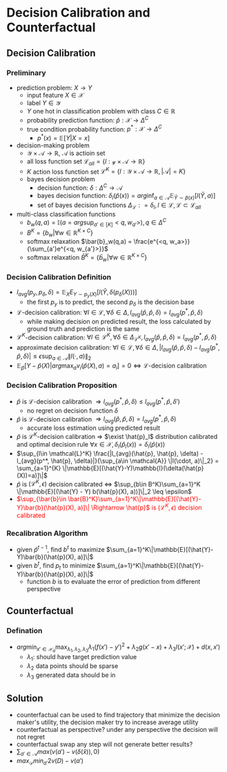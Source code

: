 # Decision Calibration and Counterfactual

## Decision Calibration

### Preliminary
 - prediction problem: $X \rightarrow Y$
   - input feature $X \in \mathcal{X}$
   - label $Y \in \mathcal{Y}$
   - $Y$ one hot in classification problem with class $C \in \mathbb{R}$
   - probability prediction function: $\hat{p}: \mathcal{X} \rightarrow \Delta^C$
   - true condition probability function: $p^* : \mathcal{X} \rightarrow \Delta^C$
     - $p^*(x) = \mathbb{E}[Y|X=x]$
 - decision-making problem 
   - $\mathcal{Y} \times \mathcal{A} \rightarrow \mathbb{R}$, $\mathcal{A}$ is actioin set
   - all loss function set $\mathcal{L}_{all} = \{l: \mathcal{y} \times \mathcal{A} \rightarrow \mathbb{R}\}$
   - $K$ action loss function set $\mathcal{L}^K = \{l: \mathcal{Y} \times \mathcal{A} \rightarrow \mathbb{R}, |\mathcal{A}| = K\}$
   - bayes decision problem
     - decision function: $\delta: \Delta^C \rightarrow \mathcal{A}$
     - bayes decision function: $\delta_l(\hat{p}(x)) = arg \inf_{a\in \mathcal{A}} \mathbb{E}_{\hat{Y} \sim \hat{p}(x)}[l(\hat{Y}, a)]$
     - set of bayes decision functions $\Delta_\mathcal{L}: ={\delta_l, l\in \mathcal{L}}, \mathcal{L} \subset \mathcal{L}_{all}$
 - multi-class classification functions
   - $b_w(q, a) = \mathbb{I}(a=arg\sup_{a'\in [K]}<q, w_{a'}>), q\in \Delta^C$
   - $B^K = \{b_w | \forall w \in \mathbb{R}^{K\times C}\}$
   - softmax relaxation $\bar{b}_w(q,a) = \frac{e^{<q, w_a>}}{\sum_{a'}e^{<q, w_{a'}>}}$
   - softmax relaxation $\bar{B}^K = \{\bar{b}_w | \forall w \in \mathbb{R}^{K\times C}\}$

### Decision Calibration Definition
 - $l_{avg}(p_y, p_\delta, \delta) = \mathbb{E}_X\mathbb{}E_{Y \sim p_y(X)}[l(\hat{Y}, \delta(p_\delta(X)))]$
   - the first $p_y$ is to predict, the second $p_\delta$ is the decision base
 - $\mathcal{L}$-decision calibration: $\forall l \in \mathcal{L}, \forall \delta \in \Delta, l_{avg}(\hat{p}, \hat{p}, \delta) = l_{avg}(p^*, \hat{p}, \delta)$
   - while making decision on predicted result, the loss calculated by ground truth and prediction is the same
 - $\mathcal{L}^{K}$-decision calibration: $\forall l \in \mathcal{L}^K, \forall \delta \in \Delta_{\mathcal{L}^K}, l_{avg}(\hat{p}, \hat{p}, \delta) = l_{avg}(p^*, \hat{p}, \delta)$
 - approximate decision calibration: $\forall l \in \mathcal{L}, \forall \delta \in \Delta, |l_{avg}(\hat{p}, \hat{p}, \delta) - l_{avg}(p^*, \hat{p}, \delta)| \leq \epsilon \sup_{a\in \mathcal{A}} \|l(\cdot, a)\|_2$
 - $\mathbb{E}_{\hat{p}}[Y-\hat{p}(X) | arg\max_a v_i(\hat{p}(X),a) = a_i] = 0 \Leftrightarrow \mathcal{L}$-decision calibration


### Decision Calibration Proposition
 - $\hat{p}$ is $\mathcal{L}$-decision calibration $\Rightarrow l_{avg}(p^*, \hat{p}, \delta) \leq l_{avg}(p^*, \hat{p}, \delta')$ 
   - no regret on decision function $\delta$
 -  $\hat{p}$ is $\mathcal{L}$-decision calibration $\Rightarrow l_{avg}(\hat{p}, \hat{p}, \delta) = l_{avg}(p^*, \hat{p}, \delta)$
    -  accurate loss estimation using predicted result
 -  $\hat{p}$ is $\mathcal{L}^K$-decision calibration $\Rightarrow$ $\exist \hat{p}_l$ distribution calibrated and optimal decision rule $\forall x \in \mathcal{X}, \delta_l(\hat{p}_l(x)) = \delta_l(\hat{p}(x))$
 - $\sup_{l\in \mathcal{L}^K} \frac{|l_{avg}(\hat{p}, \hat{p}, \delta) - l_{avg}(p^*, \hat{p}, \delta)|}{\sup_{a\in \mathcal{A}} \|l(\cdot, a)\|_2} = \sum_{a=1}^{K} \|\mathbb{E}[(\hat{Y}-Y)\mathbb{I}(\delta(\hat{p}(X))=a)]\|$
 - $\hat{p}$ is $(\mathcal{L}^K, \epsilon)$ decision calibrated $\Leftrightarrow$ $\sup_{b\in B^K}\sum_{a=1}^K \|\mathbb{E}[(\hat{Y} - Y) b(\hat{p}(X), a))]\|_2 \leq \epsilon$
 - <font color = red>$\sup_{\bar{b}\in \bar{B}^K}\sum_{a=1}^K\|\mathbb{E}[(\hat{Y}-Y)\bar{b}(\hat{p}(X), a)]\|  \Rightarrow \hat{p}$ is $(\mathcal{L}^K, \epsilon)$ decision calibrated</font>


### Recalibration Algorithm
 - given $\hat{p}^{t-1}$, find $b^t$ to maximize $\sum_{a=1}^K\|\mathbb{E}[(\hat{Y}-Y)\bar{b}(\hat{p}(X), a)]\|$
 - given $b^t$, find $p_t$ to minimize $\sum_{a=1}^K\|\mathbb{E}[(\hat{Y}-Y)\bar{b}(\hat{p}(X), a)]\|$
   - function $b$ is to evaluate the error of prediction from different perspective


## Counterfactual

### Defination
 - $arg\min_{x' \in \mathcal{X}_a} \max_{\lambda_1, \lambda_2,\lambda_3} \lambda_1(f(x')- y')^2 + \lambda_2 g(x'-x) + \lambda_3 l(x'; \mathcal{X})+d(x, x')$
   - $\lambda_1$: should have target prediction value
   - $\lambda_2$ data points should be sparse
   - $\lambda_3$ generated data should be in 

## Solution
 - counterfactual can be used to find trajectory that minimize the decision maker's utility, the decision maker try to increase average utility
 - counterfactual as perspective? under any perspective the decision will not regret
 - counterfactual swap any step will not generate better results?
 - $\sum_{a'\in \mathcal{A}}max(v(a') - v(\delta(\hat{x})), 0)$
 - $max_{\mathcal{D}}min_{a'} 2v(D) - v(a')$